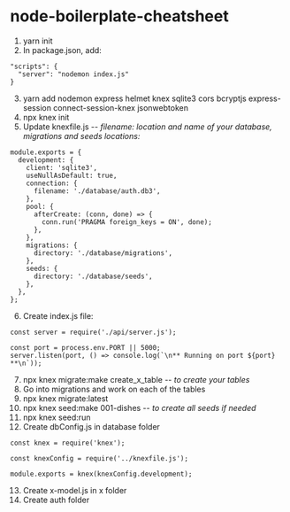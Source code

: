 # node-boilerplate-cheatsheet
1. yarn init
2. In package.json, add:
```
"scripts": {
  "server": "nodemon index.js"
}
```
3. yarn add nodemon express helmet knex sqlite3 cors bcryptjs express-session connect-session-knex jsonwebtoken
4. npx knex init
5. Update knexfile.js -- *filename: location and name of your database, migrations and seeds locations:*
```
module.exports = {
  development: {
    client: 'sqlite3',
    useNullAsDefault: true,
    connection: {
      filename: './database/auth.db3',
    },
    pool: {
      afterCreate: (conn, done) => {
        conn.run('PRAGMA foreign_keys = ON', done);
      },
    },
    migrations: {
      directory: './database/migrations',
    },
    seeds: {
      directory: './database/seeds',
    },
  },
};

```
6. Create index.js file:
```
const server = require('./api/server.js');

const port = process.env.PORT || 5000;
server.listen(port, () => console.log(`\n** Running on port ${port} **\n`));
```
7. npx knex migrate:make create_x_table  --  *to create your tables*
8. Go into migrations and work on each of the tables
9. npx knex migrate:latest
10. npx knex seed:make 001-dishes  --  *to create all seeds if needed*
11.	npx knex seed:run
12. Create dbConfig.js in database folder
```
const knex = require('knex');

const knexConfig = require('../knexfile.js');

module.exports = knex(knexConfig.development);
```
13.	Create x-model.js in x folder
14.	Create auth folder
